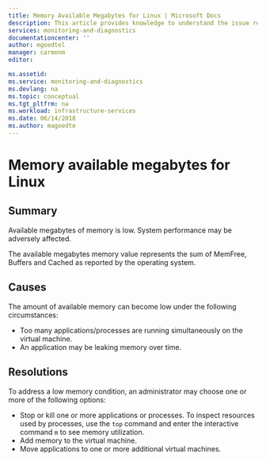 ```yaml
---
title: Memory Available Megabytes for Linux | Microsoft Docs
description: This article provides knowledge to understand the issue reported, what are the possible causes, and how to resolve the health issue identified by Azure Monitor VM Health.
services: monitoring-and-diagnostics
documentationcenter: ''
author: mgoedtel
manager: carmonm
editor: 

ms.assetid: 
ms.service: monitoring-and-diagnostics
ms.devlang: na
ms.topic: conceptual 
ms.tgt_pltfrm: na
ms.workload: infrastructure-services
ms.date: 06/14/2018
ms.author: magoedte
---
```


# Memory available megabytes for Linux 

## Summary

Available megabytes of memory is low. System performance may be adversely affected.

The available megabytes memory value represents the sum of MemFree, Buffers and Cached as reported by the operating system.

## Causes

The amount of available memory can become low under the following circumstances:

- Too many applications/processes are running simultaneously on the virtual machine.
- An application may be leaking memory over time.

## Resolutions

To address a low memory condition, an administrator may choose one or more of the following options:

- Stop or kill one or more applications or processes. To inspect resources used by processes, use the `top` command and enter the interactive command `m` to see memory utilization.
- Add memory to the virtual machine.
- Move applications to one or more additional virtual machines.